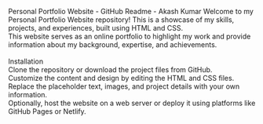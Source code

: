 
Personal Portfolio Website - GitHub Readme - Akash Kumar
Welcome to my Personal Portfolio Website repository! This is a showcase of my skills, projects, and experiences, built using HTML and CSS. <br/>
This website serves as an online portfolio to highlight my work and provide information about my background, expertise, and achievements.<br/>
<br/>
Installation <br/>
Clone the repository or download the project files from GitHub.<br/>
Customize the content and design by editing the HTML and CSS files.<br/>
Replace the placeholder text, images, and project details with your own information.<br/>
Optionally, host the website on a web server or deploy it using platforms like GitHub Pages or Netlify.<br/>
